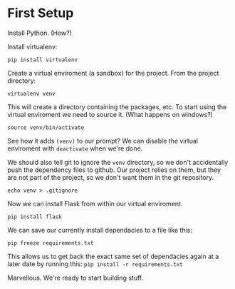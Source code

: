 # First Setup

Install Python. (How?)

Install virtualenv:

```
pip install virtualenv
```

Create a virtual enviroment (a sandbox) for the project. From the project
directory:

```
virtualenv venv
```

This will create a directory containing the packages, etc. To start using the
virtual enviroment we need to source it. (What happens on windows?)

```
source venv/bin/activate
```

See how it adds `(venv)` to our prompt? We can disable the virtual enviroment
with `deactivate` when we're done.

We should also tell git to ignore the `venv` directory, so we don't
accidentally push the dependency files to github. Our project relies on them,
but they are not part of the project, so we don't want them in the git
repository.

```
echo venv > .gitignore
```

Now we can install Flask from within our virtual enviroment.

```
pip install flask
```

We can save our currently install dependacies to a file like this:

```
pip freeze requirements.txt
```

This allows us to get back the exact same set of dependacies again at a later
date by running this: `pip install -r requirements.txt`

Marvellous. We're ready to start building stuff.
